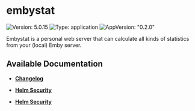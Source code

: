 # embystat

![Version: 5.0.15](https://img.shields.io/badge/Version-5.0.15-informational?style=flat-square) ![Type: application](https://img.shields.io/badge/Type-application-informational?style=flat-square) ![AppVersion: "0.2.0"](https://img.shields.io/badge/AppVersion-"0.2.0"-informational?style=flat-square)

Embystat is a personal web server that can calculate all kinds of statistics from your (local) Emby server.

## Available Documentation

- [**Changelog**](CHANGELOG)

- [**Helm Security**](container-security)

- [**Helm Security**](helm-security)


